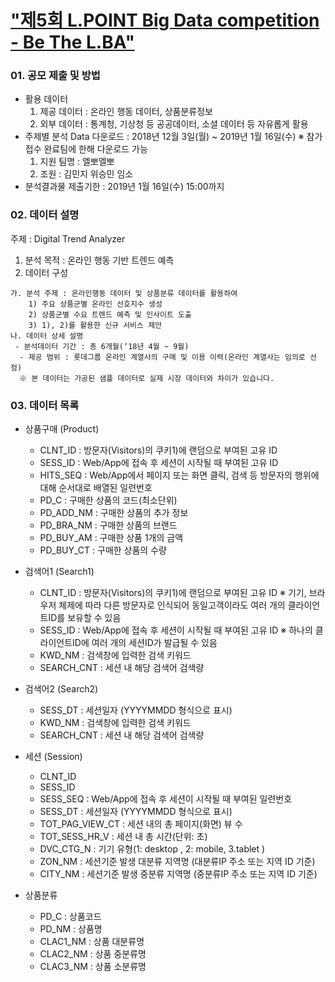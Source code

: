 # ["제5회 L.POINT Big Data competition - Be The L.BA"](https://competition.lpoint.com/index.tran)

### 01. 공모 제출 및 방법

- 활용 데이터 
  1) 제공 데이터 : 온라인 행동 데이터, 상품분류정보 
  2) 외부 데이터 : 통계청, 기상청 등 공공데이터, 소셜 데이터 등 자유롭게 활용 
- 주제별 분석 Data 다운로드 : 2018년 12월 3일(월) ~ 2019년 1월 16일(수) 
  ※ 참가접수 완료팀에 한해 다운로드 가능 
  1) 지원 팀명 : 엘뽀엘뽀
  2) 조원 : 김민지 위승민 임소
- 분석결과물 제출기한 : 2019년 1월 16일(수) 15:00까지 


### 02. 데이터 설명

주제 : Digital Trend Analyzer
  1) 분석 목적 : 온라인 행동 기반 트렌드 예측
  2) 데이터 구성 
  
    가. 분석 주제 : 온라인행동 데이터 및 상품분류 데이터를 활용하여 
        1) 주요 상품군별 온라인 선호지수 생성
        2) 상품군별 수요 트렌드 예측 및 인사이트 도출
        3) 1), 2)를 활용한 신규 서비스 제안
    나. 데이터 상세 설명
     - 분석데이터 기간 : 총 6개월(‘18년 4월 ~ 9월)
      - 제공 범위 : 롯데그룹 온라인 계열사의 구매 및 이용 이력(온라인 계열사는 임의로 선정)
      ※ 본 데이터는 가공된 샘플 데이터로 실제 시장 데이터와 차이가 있습니다.

### 03. 데이터 목록
- 상품구매 (Product)
    - CLNT_ID     : 방문자(Visitors)의 쿠키1)에 랜덤으로 부여된 고유 ID 
    - SESS_ID     : Web/App에 접속 후 세션이 시작될 때 부여된 고유 ID
    - HITS_SEQ    : Web/App에서 페이지 또는 화면 클릭, 검색 등 방문자의 행위에 대해 순서대로 배열된 일련번호
    - PD_C        : 구매한 상품의 코드(최소단위)
    - PD_ADD_NM   : 구매한 상품의 추가 정보
    - PD_BRA_NM   : 구매한 상품의 브랜드
    - PD_BUY_AM   : 구매한 상품 1개의 금액
    - PD_BUY_CT   : 구매한 상품의 수량

- 검색어1 (Search1)	
    - CLNT_ID	  : 방문자(Visitors)의 쿠키1)에 랜덤으로 부여된 고유 ID 
        ※ 기기, 브라우저 체제에 따라 다른 방문자로 인식되어 동일고객이라도 여러 개의 클라이언트ID를 보유할 수 있음
    - SESS_ID	  : Web/App에 접속 후 세션이 시작될 때 부여된 고유 ID
        ※ 하나의 클라이언트ID에 여러 개의 세션ID가 발급될 수 있음
    - KWD_NM	  : 검색창에 입력한 검색 키워드
    - SEARCH_CNT  : 세션 내 해당 검색어 검색량
    
- 검색어2 (Search2)	
    - SESS_DT	   : 세션일자 (YYYYMMDD 형식으로 표시)
    - KWD_NM	   : 검색창에 입력한 검색 키워드
    - SEARCH_CNT   : 세션 내 해당 검색어 검색량

- 세션 (Session)	
    - CLNT_ID	
    - SESS_ID		
    - SESS_SEQ	: Web/App에 접속 후 세션이 시작될 때 부여된 일련번호
    - SESS_DT	: 세션일자 (YYYYMMDD 형식으로 표시)
    - TOT_PAG_VIEW_CT	: 세션 내의 총 페이지(화면) 뷰 수
    - TOT_SESS_HR_V	: 세션 내 총 시간(단위: 초)
    - DVC_CTG_N  : 기기 유형(1: desktop , 2: mobile, 3.tablet )
    - ZON_NM	 : 세션기준 발생 대분류 지역명 (대분류IP 주소 또는 지역 ID 기준)
    - CITY_NM	 : 세션기준 발생 중분류 지역명 (중분류IP 주소 또는 지역 ID 기준)

- 상품분류	
    - PD_C      : 상품코드	
    - PD_NM	: 상품명	
    - CLAC1_NM	: 상품 대분류명	
    - CLAC2_NM	: 상품 중분류명
    - CLAC3_NM	: 상품 소분류명


